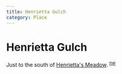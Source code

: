 ```yaml
---
title: Henrietta Gulch
category: Place
---
```

# Henrietta Gulch
Just to the south of [Henrietta's Meadow](/Run/Henrietta's-Meadow). <sup>[nw][]</sup>


[nw]: Names-Walt "Meany Names by Walter Little, 1984"
